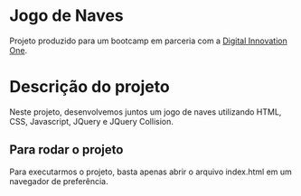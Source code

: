 # Jogo de Naves

Projeto produzido para um bootcamp em parceria com a [Digital Innovation One](https://digitalinnovation.one).

# Descrição do projeto
Neste projeto, desenvolvemos juntos um jogo de naves utilizando HTML, CSS, Javascript, JQuery e JQuery Collision.

## Para rodar o projeto

Para executarmos o projeto, basta apenas abrir o arquivo index.html em um navegador de preferência.